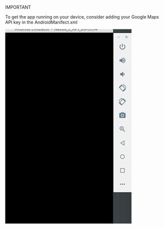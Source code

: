 IMPORTANT

To get the app running on your device,
consider adding your Google Maps API key
in the AndroidManifect.xml

![DEMO](demo.gif)

